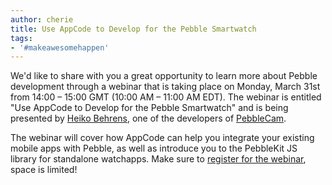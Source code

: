 ```yaml
---
author: cherie
title: Use AppCode to Develop for the Pebble Smartwatch
tags:
- '#makeawesomehappen'
---
```


We'd like to share with you a great opportunity to learn more about Pebble development through a webinar that is taking place on Monday, March 31st from 14:00 – 15:00 GMT (10:00 AM – 11:00 AM EDT). The webinar is entitled "Use AppCode to Develop for the Pebble Smartwatch" and is being presented by [Heiko Behrens](http://twitter.com/hbehrens), one of the developers of [PebbleCam](http://pebblecam.com).  



The webinar will cover how AppCode can help you integrate your existing mobile apps with Pebble, as well as introduce you to the PebbleKit JS library for standalone watchapps. Make sure to [register for the webinar](http://info.jetbrains.com/AppCode-Webinar-Registration-March2014.html), space is limited!
